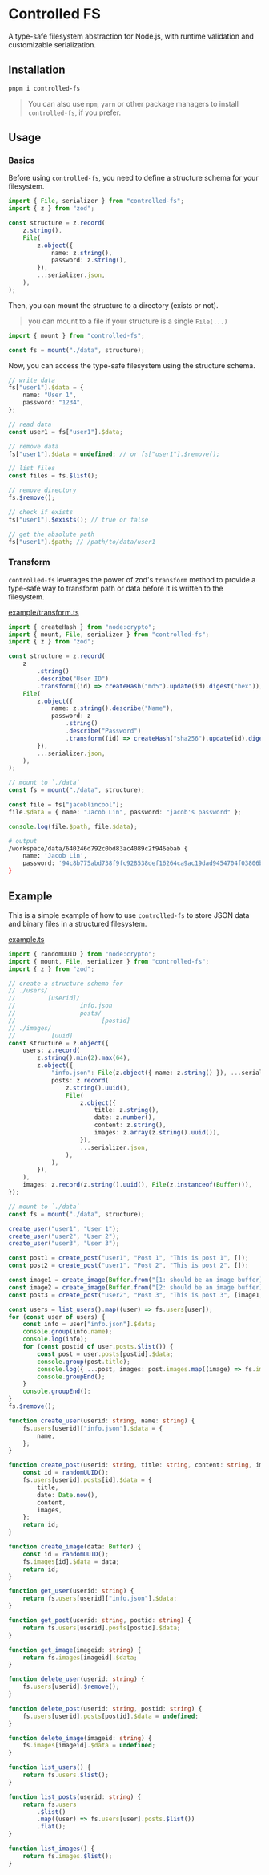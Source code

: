 # Controlled FS

A type-safe filesystem abstraction for Node.js, with runtime validation and customizable serialization.

## Installation

```sh
pnpm i controlled-fs
```

> You can also use `npm`, `yarn` or other package managers to install `controlled-fs`, if you prefer.

## Usage

### Basics

Before using `controlled-fs`, you need to define a structure schema for your filesystem.

```ts
import { File, serializer } from "controlled-fs";
import { z } from "zod";

const structure = z.record(
	z.string(),
	File(
		z.object({
			name: z.string(),
			password: z.string(),
		}),
		...serializer.json,
	),
);
```

Then, you can mount the structure to a directory (exists or not).

> you can mount to a file if your structure is a single `File(...)`

```ts
import { mount } from "controlled-fs";

const fs = mount("./data", structure);
```

Now, you can access the type-safe filesystem using the structure schema.

```ts
// write data
fs["user1"].$data = {
    name: "User 1",
    password: "1234",
};

// read data
const user1 = fs["user1"].$data;

// remove data
fs["user1"].$data = undefined; // or fs["user1"].$remove();

// list files
const files = fs.$list();

// remove directory
fs.$remove();

// check if exists
fs["user1"].$exists(); // true or false

// get the absolute path
fs["user1"].$path; // /path/to/data/user1
```


### Transform

`controlled-fs` leverages the power of zod's `transform` method to provide a type-safe way to transform path or data before it is written to the filesystem.

[example/transform.ts](example/transform.ts)

```ts
import { createHash } from "node:crypto";
import { mount, File, serializer } from "controlled-fs";
import { z } from "zod";

const structure = z.record(
	z
		.string()
		.describe("User ID")
		.transform((id) => createHash("md5").update(id).digest("hex")),
	File(
		z.object({
			name: z.string().describe("Name"),
			password: z
				.string()
				.describe("Password")
				.transform((id) => createHash("sha256").update(id).digest("hex")),
		}),
		...serializer.json,
	),
);

// mount to `./data`
const fs = mount("./data", structure);

const file = fs["jacoblincool"];
file.$data = { name: "Jacob Lin", password: "jacob's password" };

console.log(file.$path, file.$data);
```

```sh
# output
/workspace/data/640246d792c0bd83ac4089c2f946ebab {
    name: 'Jacob Lin',
    password: '94c8b775abd738f9fc928538def16264ca9ac19dad9454704f03806bdf3dc702'
}
```

## Example

This is a simple example of how to use `controlled-fs` to store JSON data and binary files in a structured filesystem.

[example.ts](example/example.ts)

```ts
import { randomUUID } from "node:crypto";
import { mount, File, serializer } from "controlled-fs";
import { z } from "zod";

// create a structure schema for
// ./users/
//         [userid]/
//                  info.json
//                  posts/
//                        [postid]
// ./images/
//          [uuid]
const structure = z.object({
    users: z.record(
        z.string().min(2).max(64),
        z.object({
            "info.json": File(z.object({ name: z.string() }), ...serializer.json),
            posts: z.record(
                z.string().uuid(),
                File(
                    z.object({
                        title: z.string(),
                        date: z.number(),
                        content: z.string(),
                        images: z.array(z.string().uuid()),
                    }),
                    ...serializer.json,
                ),
            ),
        }),
    ),
    images: z.record(z.string().uuid(), File(z.instanceof(Buffer))),
});

// mount to `./data`
const fs = mount("./data", structure);

create_user("user1", "User 1");
create_user("user2", "User 2");
create_user("user3", "User 3");

const post1 = create_post("user1", "Post 1", "This is post 1", []);
const post2 = create_post("user1", "Post 2", "This is post 2", []);

const image1 = create_image(Buffer.from("[1: should be an image buffer]"));
const image2 = create_image(Buffer.from("[2: should be an image buffer]"));
const post3 = create_post("user2", "Post 3", "This is post 3", [image1, image2]);

const users = list_users().map((user) => fs.users[user]);
for (const user of users) {
    const info = user["info.json"].$data;
    console.group(info.name);
    console.log(info);
    for (const postid of user.posts.$list()) {
        const post = user.posts[postid].$data;
        console.group(post.title);
        console.log({ ...post, images: post.images.map((image) => fs.images[image].$data) });
        console.groupEnd();
    }
    console.groupEnd();
}
fs.$remove();

function create_user(userid: string, name: string) {
    fs.users[userid]["info.json"].$data = {
        name,
    };
}

function create_post(userid: string, title: string, content: string, images: string[]) {
    const id = randomUUID();
    fs.users[userid].posts[id].$data = {
        title,
        date: Date.now(),
        content,
        images,
    };
    return id;
}

function create_image(data: Buffer) {
    const id = randomUUID();
    fs.images[id].$data = data;
    return id;
}

function get_user(userid: string) {
    return fs.users[userid]["info.json"].$data;
}

function get_post(userid: string, postid: string) {
    return fs.users[userid].posts[postid].$data;
}

function get_image(imageid: string) {
    return fs.images[imageid].$data;
}

function delete_user(userid: string) {
    fs.users[userid].$remove();
}

function delete_post(userid: string, postid: string) {
    fs.users[userid].posts[postid].$data = undefined;
}

function delete_image(imageid: string) {
    fs.images[imageid].$data = undefined;
}

function list_users() {
    return fs.users.$list();
}

function list_posts(userid: string) {
    return fs.users
        .$list()
        .map((user) => fs.users[user].posts.$list())
        .flat();
}

function list_images() {
    return fs.images.$list();
}
```

